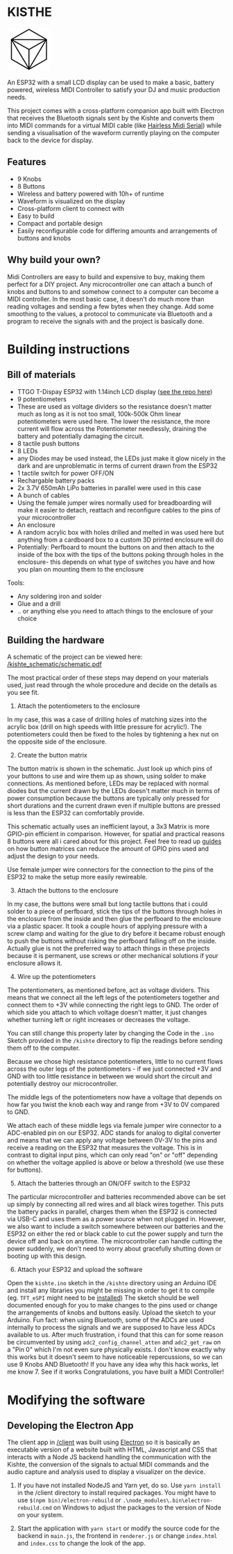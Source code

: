 # KISTHE

<img  src="https://raw.githubusercontent.com/JulianKarrer/kishte/origin/client/resources/icon.png?token=GHSAT0AAAAAABRWBOUQJKRB27QLG24MSUXQYRFPUMQ"  width="100"  height="100">

An ESP32 with a small LCD display can be used to make a basic, battery powered, wireless MIDI Controller to satisfy your DJ and music production needs.

This project comes with a cross-platform companion app built with Electron that receives the Bluetooth signals sent by the Kishte and converts them into MIDI commands for a virtual MIDI cable (like [Hairless Midi Serial](https://projectgus.github.io/hairless-midiserial/)) while sending a visualisation of the waveform currently playing on the computer back to the device for display.

## Features

+ 9 Knobs
+ 8 Buttons
+ Wireless and battery powered with 10h+ of runtime
+ Waveform is visualized on the display
+ Cross-platform client to connect with
+ Easy to build
+ Compact and portable design
+ Easily reconfigurable code for differing amounts and arrangements of buttons and knobs

## Why build your own?

Midi Controllers are easy to build and expensive to buy, making them perfect for a DIY project. Any microcontroller one can attach a bunch of knobs and buttons to and somehow connect to a computer can become a MIDI controller. In the most basic case, it doesn't do much more than reading voltages and sending a few bytes when they change. Add some smoothing to the values, a protocol to communicate via Bluetooth and a program to receive the signals with and the project is basically done.

# Building instructions

## Bill of materials

+ TTGO T-Dispay ESP32 with 1.14inch LCD display ([see the repo here](https://github.com/Xinyuan-LilyGO/TTGO-T-Display))
+ 9 potentiometers
+ These are used as voltage dividers so the resistance doesn't matter much as long as it is not too small, 100k-500k Ohm linear potentiometers were used here. The lower the resistance, the more current will flow across the Potentiometer needlessly, draining the battery and potentially damaging the circuit.
+ 8 tactile push buttons
+ 8 LEDs
+ any Diodes may be used instead, the LEDs just make it glow nicely in the dark and are unproblematic in terms of current drawn from the ESP32
+ 1 tactile switch for power OFF/ON
+ Rechargable battery packs
+ 2x 3.7V 650mAh LiPo batteries in parallel were used in this case
+ A bunch of cables
+ Using the female jumper wires normally used for breadboarding will make it easier to detach, reattach and reconfigure cables to the pins of your microcontroller
+ An enclosure
+ A random acrylic box with holes drilled and melted in was used here but anything from a cardboard box to a custom 3D printed enclosure will do
+ Potentially: Perfboard to mount the buttons on and then attach to the inside of the box with the tips of the buttons poking through holes in the enclosure- this depends on what type of switches you have and how you plan on mounting them to the enclosure

Tools:

+ Any soldering iron and solder
+ Glue and a drill
+ .. or anything else you need to attach things to the enclosure of your choice

## Building the hardware

A schematic of the project can be viewed here: [/kishte_schematic/schematic.pdf](https://github.com/JulianKarrer/kishte/blob/origin/kishte_schematic/schematic.pdf)

The most practical order of these steps may depend on your materials used, just read through the whole procedure and decide on the details as you see fit.

1. Attach the potentiometers to the enclosure

In my case, this was a case of drilling holes of matching sizes into the acrylic box (drill on high speeds with little pressure for acrylic!). The potentiometers could then be fixed to the holes by tightening a hex nut on the opposite side of the enclosure.

2. Create the button matrix

The button matrix is shown in the schematic. Just look up which pins of your buttons to use and wire them up as shown, using solder to make connections. As mentioned before, LEDs may be replaced with normal diodes but the current drawn by the LEDs doesn't matter much in terms of power consumption because the buttons are typically only pressed for short durations and the current drawn even if multiple buttons are pressed is less than the ESP32 can comfortably provide.

This schematic actually uses an inefficient layout, a 3x3 Matrix is more GPIO-pin efficient in comparison. However, for spatial and practical reasons 8 buttons were all i cared about for this project. Feel free to read up [guides](https://learn.sparkfun.com/tutorials/button-pad-hookup-guide/all) on how button matrices can reduce the amount of GPIO pins used and adjust the design to your needs.

Use female jumper wire connectors for the connection to the pins of the ESP32 to make the setup more easily rewireable.

3. Attach the buttons to the enclosure

In my case, the buttons were small but long tactile buttons that i could solder to a piece of perfboard, stick the tips of the buttons through holes in the enclosure from the inside and then glue the perfboard to the enclosure via a plastic spacer. It took a couple hours of applying pressure with a screw clamp and waiting for the glue to dry before it became robust enough to push the buttons without risking the perfboard falling off on the inside. Actually glue is not the preferred way to attach things in these projects because it is permanent, use screws or other mechanical solutions if your enclosure allows it.

4. Wire up the potentiometers

The potentiometers, as mentioned before, act as voltage dividers. This means that we connect all the left legs of the potentiometers together and connect them to +3V while connecting the right legs to GND. The order of which side you attach to which voltage doesn't matter, it just changes whether turning left or right increases or decreases the voltage.

You can still change this property later by changing the Code in the `.ino` Sketch provided in the `/kishte` directory to flip the readings before sending them off to the computer.

Because we chose high resistance potentiometers, little to no current flows across the outer legs of the potentiometers - if we just connected +3V and GND with too little resistance in between we would short the circuit and potentially destroy our microcontroller.

The middle legs of the potentiometers now have a voltage that depends on how far you twist the knob each way and range from +3V to 0V compared to GND.

We attach each of these middle legs via female jumper wire connector to a ADC-enabled pin on our ESP32. ADC stands for analog to digital converter and means that we can apply any voltage between 0V-3V to the pins and receive a reading on the ESP32 that measures the voltage. This is in contrast to digital input pins, which can only read "on" or "off" depending on whether the voltage applied is above or below a threshold (we use these for buttons).

5. Attach the batteries through an ON/OFF switch to the ESP32

The particular microcontroller and batteries recommended above can be set up simply by connecting all red wires and all black wires together. This puts the battery packs in parallel, charges them when the ESP32 is connected via USB-C and uses them as a power source when not plugged in. However, we also want to include a switch somewhere between our batteries and the ESP32 on either the red or black cable to cut the power supply and turn the device off and back on anytime. The microcontroller can handle cutting the power suddenly, we don't need to worry about gracefully shutting down or booting up with this design.

6. Attach your ESP32 and upload the software

Open the `kishte.ino` sketch in the `/kishte` directory using an Arduino IDE and install any libraries you might be missing in order to get it to compile (eg. `TFT_eSPI` might need to be [installed](https://github.com/Bodmer/TFT_eSPI))
The sketch should be well documented enough for you to make changes to the pins used or change the arrangements of knobs and buttons easily.
Upload the sketch to your Arduino.
Fun fact: when using Bluetooth, some of the ADCs are used internally to process the signals and we are supposed to have less ADCs available to us. After much frustration, i found that this can for some reason be circumvented by using `adc2_config_channel_atten` and `adc2_get_raw` on a "Pin 0" which I'm not even sure physically exists. I don't know exactly why this works but it doesn't seem to have noticeable repercussions, so we can use 9 Knobs AND Bluetooth! If you have any idea why this hack works, let me know
7. See if it works
Congratulations, you have built a MIDI Controller!
# Modifying the software

## Developing the Electron App

The client app in [/client](https://github.com/JulianKarrer/kishte/tree/origin/client) was built using [Electron](https://www.electronjs.org/) so it is basically an executable version of a website built with HTML, Javascript and CSS that interacts with a Node JS backend handling the communication with the Kishte, the conversion of the signals to actual MIDI commands and the audio capture and analysis used to display a visualizer on the device.

1. If you have not installed NodeJS and Yarn yet, do so. Use `yarn install` in the /client directory to install required packages. You might have to use `$(npm bin)/electron-rebuild` or `.\node_modules\.bin\electron-rebuild.cmd` on Windows to adjust the packages to the version of Node on your system.

2. Start the application with `yarn start` or modify the source code for the backend in `main.js`, the frontend in `renderer.js` or change `index.html` and `index.css` to change the look of the app.
